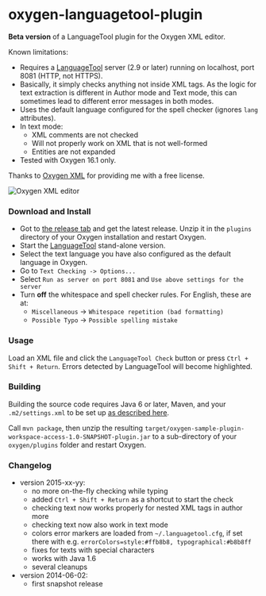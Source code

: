 oxygen-languagetool-plugin
==========================

**Beta version** of a LanguageTool plugin for the Oxygen XML editor.

Known limitations:

* Requires a [LanguageTool](https://languagetool.org) server (2.9 or later)
  running on localhost, port 8081 (HTTP, not HTTPS).
* Basically, it simply checks anything not inside XML tags. As the logic for
  text extraction is different in Author mode and Text mode, this can sometimes
  lead to different error messages in both modes.
* Uses the default language configured for the spell checker (ignores `lang` attributes).
* In text mode:
    * XML comments are not checked
    * Will not properly work on XML that is not well-formed
    * Entities are not expanded
* Tested with Oxygen 16.1 only.

Thanks to [Oxygen XML](http://www.oxygenxml.com) for providing me with a free license.

![Oxygen XML editor](http://www.oxygenxml.com/img/resources/oxygen190x62.png)

### Download and Install

* Got to [the release tab](https://github.com/danielnaber/oxygen-languagetool-plugin/releases) and get the
  latest release. Unzip it in the `plugins` directory of your Oxygen installation and restart Oxygen.
* Start the [LanguageTool](https://languagetool.org) stand-alone version.
* Select the text language you have also configured as the default language in Oxygen.
* Go to `Text Checking -> Options...`
* Select `Run as server on port 8081` and `Use above settings for the server`
* Turn **off** the whitespace and spell checker rules. For English, these are at:
    * `Miscellaneous` -> `Whitespace repetition (bad formatting)`
    * `Possible Typo` -> `Possible spelling mistake`

### Usage

Load an XML file and click the `LanguageTool Check` button or press `Ctrl + Shift + Return`.
Errors detected by LanguageTool will become highlighted.

### Building

Building the source code requires Java 6 or later, Maven, and your `.m2/settings.xml` to be set up
[as described here](http://www.oxygenxml.com/oxygen_sdk_maven.html#maven_sdk_configuration).

Call `mvn package`, then unzip the resulting `target/oxygen-sample-plugin-workspace-access-1.0-SNAPSHOT-plugin.jar`
to a sub-directory of your `oxygen/plugins` folder and restart Oxygen.

### Changelog

* version 2015-xx-yy:
    * no more on-the-fly checking while typing
    * added `Ctrl + Shift + Return` as a shortcut to start the check
    * checking text now works properly for nested XML tags in author more
    * checking text now also work in text mode
    * colors error markers are loaded from `~/.languagetool.cfg`,
      if set there with e.g. `errorColors=style:#ffb8b8, typographical:#b8b8ff`
    * fixes for texts with special characters
    * works with Java 1.6
    * several cleanups
* version 2014-06-02:
    * first snapshot release
